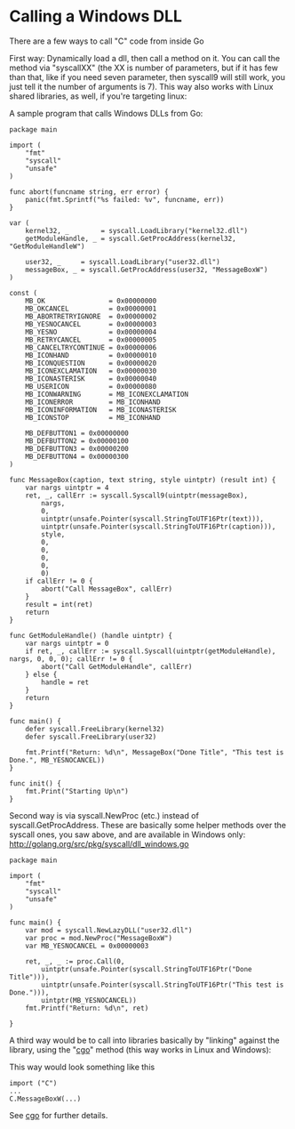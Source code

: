 # Calling a Windows DLL

There are a few ways to call "C" code from inside Go

First way: Dynamically load a dll, then call a method on it. You can call the method via "syscallXX" (the XX is number of parameters, but if it has few than that, like if you need seven parameter, then syscall9 will still work, you just tell it the number of arguments is 7).  This way also works with Linux shared libraries, as well, if you're targeting linux:

A sample program that calls Windows DLLs from Go:

```
package main

import (
	"fmt"
	"syscall"
	"unsafe"
)

func abort(funcname string, err error) {
	panic(fmt.Sprintf("%s failed: %v", funcname, err))
}

var (
	kernel32, _        = syscall.LoadLibrary("kernel32.dll")
	getModuleHandle, _ = syscall.GetProcAddress(kernel32, "GetModuleHandleW")

	user32, _     = syscall.LoadLibrary("user32.dll")
	messageBox, _ = syscall.GetProcAddress(user32, "MessageBoxW")
)

const (
	MB_OK                = 0x00000000
	MB_OKCANCEL          = 0x00000001
	MB_ABORTRETRYIGNORE  = 0x00000002
	MB_YESNOCANCEL       = 0x00000003
	MB_YESNO             = 0x00000004
	MB_RETRYCANCEL       = 0x00000005
	MB_CANCELTRYCONTINUE = 0x00000006
	MB_ICONHAND          = 0x00000010
	MB_ICONQUESTION      = 0x00000020
	MB_ICONEXCLAMATION   = 0x00000030
	MB_ICONASTERISK      = 0x00000040
	MB_USERICON          = 0x00000080
	MB_ICONWARNING       = MB_ICONEXCLAMATION
	MB_ICONERROR         = MB_ICONHAND
	MB_ICONINFORMATION   = MB_ICONASTERISK
	MB_ICONSTOP          = MB_ICONHAND

	MB_DEFBUTTON1 = 0x00000000
	MB_DEFBUTTON2 = 0x00000100
	MB_DEFBUTTON3 = 0x00000200
	MB_DEFBUTTON4 = 0x00000300
)

func MessageBox(caption, text string, style uintptr) (result int) {
	var nargs uintptr = 4
	ret, _, callErr := syscall.Syscall9(uintptr(messageBox),
		nargs,
		0,
		uintptr(unsafe.Pointer(syscall.StringToUTF16Ptr(text))),
		uintptr(unsafe.Pointer(syscall.StringToUTF16Ptr(caption))),
		style,
		0,
		0,
		0,
		0,
		0)
	if callErr != 0 {
		abort("Call MessageBox", callErr)
	}
	result = int(ret)
	return
}

func GetModuleHandle() (handle uintptr) {
	var nargs uintptr = 0
	if ret, _, callErr := syscall.Syscall(uintptr(getModuleHandle), nargs, 0, 0, 0); callErr != 0 {
		abort("Call GetModuleHandle", callErr)
	} else {
		handle = ret
	}
	return
}

func main() {
	defer syscall.FreeLibrary(kernel32)
	defer syscall.FreeLibrary(user32)

	fmt.Printf("Return: %d\n", MessageBox("Done Title", "This test is Done.", MB_YESNOCANCEL))
}

func init() {
	fmt.Print("Starting Up\n")
}
```


Second way is via syscall.NewProc (etc.) instead of syscall.GetProcAddress.  These are basically some helper methods over the syscall ones, you saw above, and are available in Windows only: http://golang.org/src/pkg/syscall/dll_windows.go

```
package main

import (
	"fmt"
	"syscall"
	"unsafe"
)

func main() {
	var mod = syscall.NewLazyDLL("user32.dll")
	var proc = mod.NewProc("MessageBoxW")
	var MB_YESNOCANCEL = 0x00000003

	ret, _, _ := proc.Call(0,
		uintptr(unsafe.Pointer(syscall.StringToUTF16Ptr("Done Title"))),
		uintptr(unsafe.Pointer(syscall.StringToUTF16Ptr("This test is Done."))),
		uintptr(MB_YESNOCANCEL))
	fmt.Printf("Return: %d\n", ret)

}
```

A third way would be to call into libraries basically by "linking" against the library, using the "[cgo](wiki/cgo)" method (this way works in Linux and Windows):

This way would look something like this

```
import ("C")
...
C.MessageBoxW(...)
```

See [cgo](wiki/cgo) for further details.